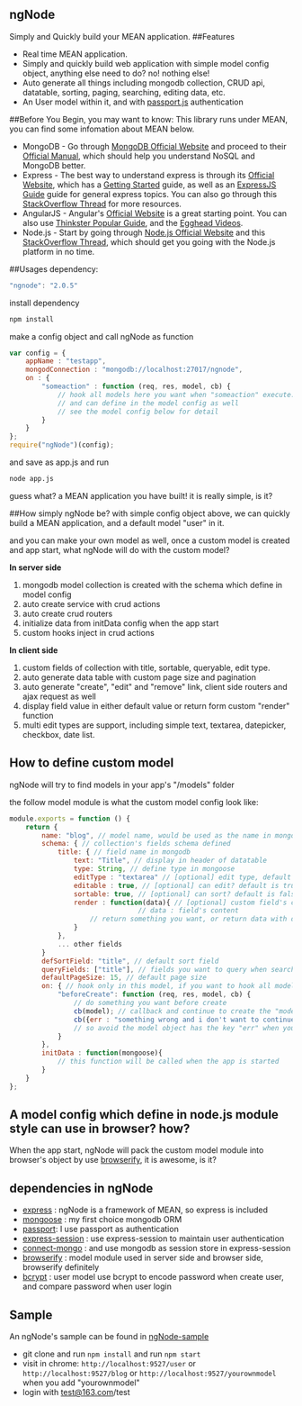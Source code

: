 ## ngNode
Simply and Quickly build your MEAN application.
##Features
* Real time MEAN application.
* Simply and quickly build web application with simple model config object, anything else need to do? no! nothing else!
* Auto generate all things including mongodb collection, CRUD api, datatable, sorting, paging, searching, editing data, etc.
* An User model within it, and with [passport.js](https://github.com/jaredhanson/passport) authentication

##Before You Begin, you may want to know:
This library runs under MEAN, you can find some infomation about MEAN below.
* MongoDB - Go through [MongoDB Official Website](http://mongodb.org/) and proceed to their [Official Manual](http://docs.mongodb.org/manual/), which should help you understand NoSQL and MongoDB better.
* Express - The best way to understand express is through its [Official Website](http://expressjs.com/), which has a [Getting Started](http://expressjs.com/starter/installing.html) guide, as well as an [ExpressJS Guide](http://expressjs.com/guide/error-handling.html) guide for general express topics. You can also go through this [StackOverflow Thread](http://stackoverflow.com/questions/8144214/learning-express-for-node-js) for more resources.
* AngularJS - Angular's [Official Website](http://angularjs.org/) is a great starting point. You can also use [Thinkster Popular Guide](http://www.thinkster.io/), and the [Egghead Videos](https://egghead.io/).
* Node.js - Start by going through [Node.js Official Website](http://nodejs.org/) and this [StackOverflow Thread](http://stackoverflow.com/questions/2353818/how-do-i-get-started-with-node-js), which should get you going with the Node.js platform in no time.

##Usages
dependency:
```javascript
"ngnode": "2.0.5"
```
install dependency
```bash
npm install
```
make a config object and call ngNode as function
```javascript
var config = {
	appName : "testapp",
	mongodConnection : "mongodb://localhost:27017/ngnode",
	on : {
		"someaction" : function (req, res, model, cb) {
			// hook all models here you want when "someaction" execute.
			// and can define in the model config as well
			// see the model config below for detail
		}
	}
};
require("ngNode")(config);
```

and save as app.js and run
```bash
node app.js
```
guess what? a MEAN application you have built! it is really simple, is it?

##How simply ngNode be?
with simple config object above, we can quickly build a MEAN application, and a default model "user" in it.

and you can make your own model as well, once a custom model is created and app start,  what ngNode will do with the custom model?

**In server side**
 1. mongodb model collection is created with the schema which define in model config
 2. auto create service with crud actions
 3. auto create crud routers
 4. initialize data from initData config when the app start
 5. custom hooks inject in crud actions

**In client side**
 1. custom fields of collection with title, sortable, queryable, edit type.
 2. auto generate data table with custom page size and pagination
 3. auto generate "create", "edit" and "remove" link, client side routers and ajax request as well
 4. display field value in either default value or return form custom "render" function
 5. multi edit types are support, including simple text, textarea, datepicker, checkbox, date list.

## How to define custom model
ngNode will try to find models in your app's "/models" folder

the follow model module is what the custom model config look like:
 
```javascript
module.exports = function () {
	return {
        name: "blog", // model name, would be used as the name in mongodb collection
        schema: { // collection's fields schema defined
            title: { // field name in mongodb
                text: "Title", // display in header of datatable
                type: String, // define type in mongoose
                editType : "textarea" // [optional] edit type, default is simple text
                editable : true, // [optional] can edit? default is true
                sortable: true, // [optional] can sort? default is false
                render : function(data){ // [optional] custom field's content to display
                                // data : field's content
                    // return something you want, or return data with do nothing as default do
                }
            },
            ... other fields
        }
        defSortField: "title", // default sort field
        queryFields: ["title"], // fields you want to query when searching
        defaultPageSize: 15, // default page size
        on: { // hook only in this model, if you want to hook all model, this should define this in application config's "on"
            "beforeCreate": function (req, res, model, cb) {
                // do something you want before create
                cb(model); // callback and continue to create the "model"
                cb({err : "something wrong and i don't want to continue to create this 'model'"});
                // so avoid the model object has the key "err" when you want to continue the action
            }
        },
        initData : function(mongoose){
            // this function will be called when the app is started
        }
    }
};
```

## A model config which define in node.js module style can use in browser? how?
When the app start, ngNode will pack the custom model module into browser's object by use [browserify](http://browserify.org/), it is awesome, is it?

## dependencies in ngNode
 - [express](http://expressjs.com) : ngNode is a framework of MEAN, so express is included
 - [mongoose](http://mongoosejs.com) : my first choice mongodb ORM
 - [passport](http://passportjs.org): I use passport as authentication
 - [express-session](https://github.com/expressjs/session) : use express-session to maintain user authentication
 - [connect-mongo](https://github.com/kcbanner/connect-mongo) : and use mongodb as session store in express-session
 - [browserify](http://browserify.org) : model module used in server side and browser side, browserify definitely
 - [bcrypt](https://github.com/ncb000gt/node.bcrypt.js) : user model use bcrypt to encode password when create user, and compare password when user login


## Sample
An ngNode's sample can be found in [ngNode-sample](https://github.com/hcnode/ngNode-sample)
 - git clone and run `npm install` and run `npm start`
 - visit in chrome: `http://localhost:9527/user` or `http://localhost:9527/blog` or `http://localhost:9527/yourownmodel` when you add "yourownmodel"
 - login with test@163.com/test
 


